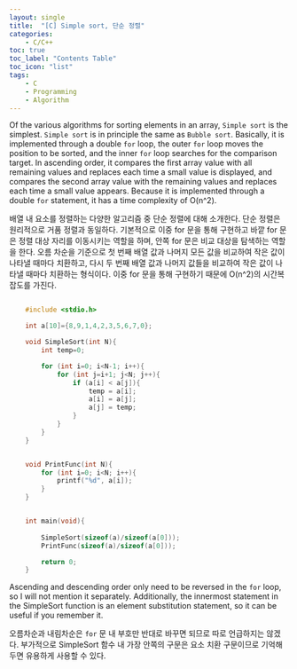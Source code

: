 ```yaml
---
layout: single
title:  "[C] Simple sort, 단순 정렬"
categories:
    - C/C++
toc: true
toc_label: "Contents Table"
toc_icon: "list"
tags: 
    - C
    - Programming
    - Algorithm
---
```



Of the various algorithms for sorting elements in an array, `Simple sort` is the simplest. `Simple sort` is in principle the same as `Bubble sort`. Basically, it is implemented through a double `for` loop, the outer `for` loop moves the position to be sorted, and the inner `for` loop searches for the comparison target. In ascending order, it compares the first array value with all remaining values and replaces each time a small value is displayed, and compares the second array value with the remaining values and replaces each time a small value appears. Because it is implemented through a double `for` statement, it has a time complexity of O(n^2).


배열 내 요소를 정렬하는 다양한 알고리즘 중 단순 정렬에 대해 소개한다. 단순 정렬은 원리적으로 거품 정렬과 동일하다. 기본적으로 이중 for 문을 통해 구현하고 바깥 for 문은 정렬 대상 자리를 이동시키는 역할을 하며, 안쪽 for 문은 비교 대상을 탐색하는 역할을 한다. 오름 차순을 기준으로 첫 번째 배열 값과 나머지 모든 값을 비교하여 작은 값이 나타낼 때마다 치환하고, 다시 두 번째 배열 값과 나머지 값들을 비교하여 작은 값이 나타낼 때마다 치환하는 형식이다. 이중 for 문을 통해 구현하기 때문에 O(n^2)의 시간복잡도를 가진다. 



```c

    #include <stdio.h>

    int a[10]={8,9,1,4,2,3,5,6,7,0};

    void SimpleSort(int N){
        int temp=0;

        for (int i=0; i<N-1; i++){
            for (int j=i+1; j<N; j++){
                if (a[i] < a[j]){
                    temp = a[i];
                    a[i] = a[j];
                    a[j] = temp;
                }
            }
        }
    }


    void PrintFunc(int N){
        for (int i=0; i<N; i++){
            printf("%d", a[i]);
        }
    }


    int main(void){
        
        SimpleSort(sizeof(a)/sizeof(a[0]));
        PrintFunc(sizeof(a)/sizeof(a[0]));

        return 0;
    }

```


Ascending and descending order only need to be reversed in the `for` loop, so I will not mention it separately. Additionally, the innermost statement in the SimpleSort function is an element substitution statement, so it can be useful if you remember it.


오름차순과 내림차순은 `for` 문 내 부호만 반대로 바꾸면 되므로 따로 언급하지는 않겠다. 부가적으로 SimpleSort 함수 내 가장 안쪽의 구문은 요소 치환 구문이므로 기억해두면 유용하게 사용할 수 있다. 